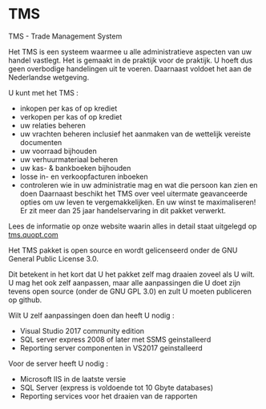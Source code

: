 # TMS
TMS - Trade Management System 

Het TMS is een systeem waarmee u alle administratieve aspecten van uw handel vastlegt. Het is gemaakt in de praktijk voor de praktijk. U hoeft dus geen overbodige handelingen uit te voeren. Daarnaast voldoet het aan de Nederlandse wetgeving. 

U kunt met het TMS : 
- inkopen per kas of op krediet
- verkopen per kas of op krediet
- uw relaties beheren
- uw vrachten beheren inclusief het aanmaken van de wettelijk vereiste documenten
- uw voorraad bijhouden
- uw verhuurmateriaal beheren
- uw kas- & bankboeken bijhouden
- losse in- en verkoopfacturen inboeken
- controleren wie in uw administratie mag en wat die persoon kan zien en doen
Daarnaast beschikt het TMS over veel uitermate geavanceerde opties om uw leven te vergemakkelijken. En uw winst te maximaliseren! Er zit meer dan 25 jaar handelservaring in dit pakket verwerkt. 

Lees de informatie op onze website waarin alles in detail staat uitgelegd op <a href="http://tms.quopt.com">tms.quopt.com</a>


Het TMS pakket is open source en wordt gelicenseerd onder de GNU General Public License 3.0. 

Dit betekent in het kort dat U het pakket zelf mag draaien zoveel als U wilt. U mag het ook zelf aanpassen, maar alle aanpassingen die U doet zijn tevens open source (onder de GNU GPL 3.0) en zult U moeten publiceren op github. 

Wilt U zelf aanpassingen doen dan heeft U nodig : 
- Visual Studio 2017 community edition
- SQL server express 2008 of later met SSMS geinstalleerd
- Reporting server componenten in VS2017 geinstalleerd

Voor de server heeft U nodig : 
- Microsoft IIS in de laatste versie
- SQL Server (express is voldoende tot 10 Gbyte databases)
- Reporting services voor het draaien van de rapporten
